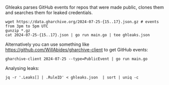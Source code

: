 Ghleaks parses GitHub events for repos that were made public, clones them and searches them for leaked credentials.

```
wget https://data.gharchive.org/2024-07-25-{15..17}.json.gz # events from 3pm to 5pm UTC
gunzip *.gz
cat 2024-07-25-{15..17}.json | go run main.go | tee ghleaks.json
```

Alternatively you can use something like https://github.com/WillAbides/gharchive-client to get GitHub events:

```
gharchive-client 2024-07-25 --type=PublicEvent | go run main.go
```

Analysing leaks:

```
jq -r '.Leaks[] | .RuleID' < ghleaks.json  | sort | uniq -c
```